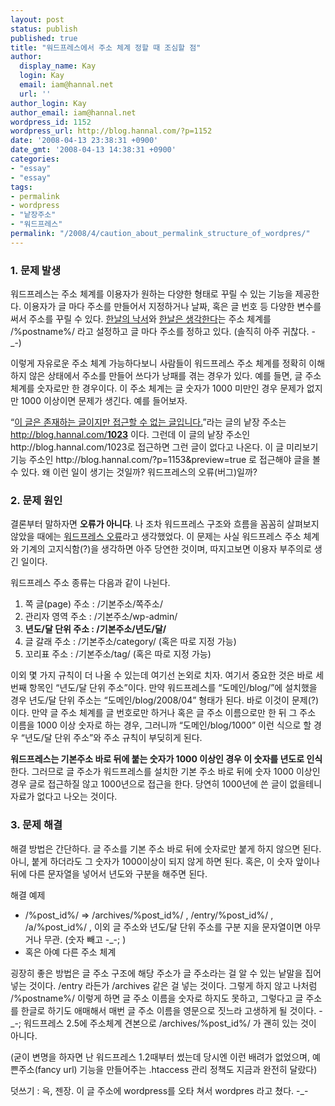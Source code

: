 ```yaml
---
layout: post
status: publish
published: true
title: "워드프레스에서 주소 체계 정할 때 조심할 점"
author:
  display_name: Kay
  login: Kay
  email: iam@hannal.net
  url: ''
author_login: Kay
author_email: iam@hannal.net
wordpress_id: 1152
wordpress_url: http://blog.hannal.com/?p=1152
date: '2008-04-13 23:38:31 +0900'
date_gmt: '2008-04-13 14:38:31 +0900'
categories:
- "essay"
- "essay"
tags:
- permalink
- wordpress
- "낱장주소"
- "워드프레스"
permalink: "/2008/4/caution_about_permalink_structure_of_wordpres/"
---
```

<h3>1. 문제 발생</h3>
<p>워드프레스는 주소 체계를 이용자가 원하는 다양한 형태로 꾸릴 수 있는 기능을 제공한다. 이용자가 글 마다 주소를 만들어서 지정하거나 날짜, 혹은 글 번호 등 다양한 변수를 써서 주소를 꾸릴 수 있다. <a href="http://blog.hannal.com">한날의 낙서</a>와 <a href="http://blog.hannal.com">한날은 생각한다</a>는 주소 체계를 /%postname%/ 라고 설정하고 글 마다 주소를 정하고 있다. (솔직히 아주 귀찮다. -_-)</p>
<p>이렇게 자유로운 주소 체계 가능하다보니 사람들이 워드프레스 주소 체계를 정확히 이해하지 않은 상태에서 주소를 만들어 쓰다가 낭패를 겪는 경우가 있다. 예를 들면, 글 주소 체계를 숫자로만 한 경우이다. 이 주소 체계는 글 숫자가 1000 미만인 경우 문제가 없지만 1000 이상이면 문제가 생긴다. 예를 들어보자.</p>
<p>“<a href="http://blog.hannal.com/?p=1153&preview=true">이 글은 존재하는 글이지만 접근할 수 없는 글입니다.</a>”라는 글의 낱장 주소는 <a href="http://blog.hannal.com/1023">http://blog.hannal.com/<strong>1023</strong></a> 이다. 그런데 이 글의 낱장 주소인 http://blog.hannal.com/1023로 접근하면 그런 글이 없다고 나온다. 이 글 미리보기 기능 주소인 http://blog.hannal.com/?p=1153&amp;preview=true 로 접근해야 글을 볼 수 있다. 왜 이런 일이 생기는 것일까? 워드프레스의 오류(버그)일까?</p>
<h3>2. 문제 원인</h3>
<p>결론부터 말하자면 <strong>오류가 아니다</strong>. 나 조차 워드프레스 구조와 흐름을 꼼꼼히 살펴보지 않았을 때에는 <a href="http://blog.hannal.com/something_not_good_of_wordpress/">워드프레스 오류</a>라고 생각했었다. 이 문제는 사실 워드프레스 주소 체계와 기계의 고지식함(?)을 생각하면 아주 당연한 것이며, 따지고보면 이용자 부주의로 생긴 일이다.</p>
<p>워드프레스 주소 종류는 다음과 같이 나뉜다.</p>
<ol>
<li>쪽 글(page) 주소 : /기본주소/쪽주소/</li>
<li>관리자 영역 주소 : /기본주소/wp-admin/</li>
<li><strong>년도/달 단위 주소 : /기본주소/년도/달/</strong></li>
<li>글 갈래 주소 : /기본주소/category/ (혹은 따로 지정 가능)</li>
<li>꼬리표 주소 : /기본주소/tag/ (혹은 따로 지정 가능)</li>
</ol>
<p>이외 몇 가지 규칙이 더 나올 수 있는데 여기선 논외로 치자. 여기서 중요한 것은 바로 세 번째 항목인 “년도/달 단위 주소”이다. 만약 워드프레스를 “도메인/blog/”에 설치했을 경우 년도/달 단위 주소는 “도메인/blog/2008/04” 형태가 된다. 바로 이것이 문제(?)이다. 만약 글 주소 체계를 글 번호로만 하거나 혹은 글 주소 이름으로만 한 뒤 그 주소 이름을 1000 이상 숫자로 하는 경우, 그러니까 “도메인/blog/1000” 이런 식으로 할 경우 “년도/달 단위 주소”와 주소 규칙이 부딪히게 된다.</p>
<p><strong>워드프레스는 기본주소 바로 뒤에 붙는 숫자가 1000 이상인 경우 이 숫자를 년도로 인식</strong>한다.  그러므로 글 주소가 워드프레스를 설치한 기본 주소 바로 뒤에 숫자 1000 이상인 경우 글로 접근하질 않고 1000년으로 접근을 한다. 당연히 1000년에 쓴 글이 없을테니 자료가 없다고 나오는 것이다.</p>
<h3>3. 문제 해결</h3>
<p>해결 방법은 간단하다. 글 주소를 기본 주소 바로 뒤에 숫자로만 붙게 하지 않으면 된다. 아니, 붙게 하더라도 그 숫자가 1000이상이 되지 않게 하면 된다. 혹은, 이 숫자 앞이나 뒤에 다른 문자열을 넣어서 년도와 구분을 해주면 된다.</p>
<p>해결 예제</p>
<ul>
<li>/%post_id%/ => /archives/%post_id%/ , /entry/%post_id%/ , /a/%post_id%/ , 이외 글 주소와 년도/달 단위 주소를 구분 지을 문자열이면 아무거나 무관. (숫자 빼고 -_-; )</li>
<li>혹은 아예 다른 주소 체계</li>
</ul>
<p>굉장히 좋은 방법은 글 주소 구조에 해당 주소가 글 주소라는 걸 알 수 있는 낱말을 집어 넣는 것이다. /entry 라든가 /archives 같은 걸 넣는 것이다. 그렇게 하지 않고 나처럼 /%postname%/ 이렇게 하면 글 주소 이름을 숫자로 하지도 못하고, 그렇다고 글 주소를 한글로 하기도 애매해서 매번 글 주소 이름을 영문으로 짓느라 고생하게 될 것이다. -_-; 워드프레스 2.5에 주소체계 견본으로 /archives/%post_id%/ 가 괜히 있는 것이 아니다.</p>
<p>(굳이 변명을 하자면 난 워드프레스 1.2때부터 썼는데 당시엔 이런 배려가 없었으며, 예쁜주소(fancy url) 기능을 만들어주는 .htaccess 관리 정책도 지금과 완전히 달랐다)</p>
<p>덧쓰기 : 윽, 젠장. 이 글 주소에 wordpress를 오타 쳐서 wordpres 라고 쳤다. -_-</p>
